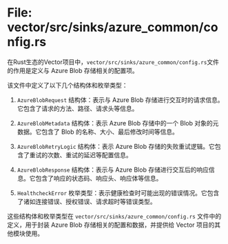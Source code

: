 # File: vector/src/sinks/azure_common/config.rs

在Rust生态的Vector项目中，`vector/src/sinks/azure_common/config.rs`文件的作用是定义与 Azure Blob 存储相关的配置项。

该文件中定义了以下几个结构体和枚举类型：

1. `AzureBlobRequest` 结构体：表示与 Azure Blob 存储进行交互时的请求信息。它包含了请求的方法、路径、请求头等信息。

2. `AzureBlobMetadata` 结构体：表示 Azure Blob 存储中的一个 Blob 对象的元数据。它包含了 Blob 的名称、大小、最后修改时间等信息。

3. `AzureBlobRetryLogic` 结构体：表示 Azure Blob 存储的失败重试逻辑。它包含了重试的次数、重试的延迟等配置信息。

4. `AzureBlobResponse` 结构体：表示与 Azure Blob 存储进行交互后的响应信息。它包含了响应的状态码、响应头、响应体等信息。

5. `HealthcheckError` 枚举类型：表示健康检查时可能出现的错误情况。它包含了诸如连接错误、授权错误、请求超时等错误类型。

这些结构体和枚举类型在 `vector/src/sinks/azure_common/config.rs` 文件中的定义，用于封装 Azure Blob 存储相关的配置和数据，并提供给 Vector 项目的其他模块使用。

